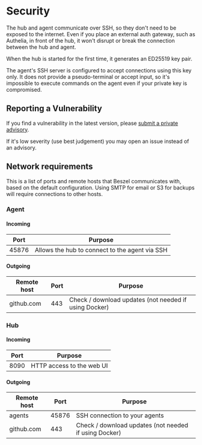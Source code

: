 # Security

The hub and agent communicate over SSH, so they don't need to be exposed to the internet. Even if you place an external auth gateway, such as Authelia, in front of the hub, it won't disrupt or break the connection between the hub and agent.

When the hub is started for the first time, it generates an ED25519 key pair.

The agent's SSH server is configured to accept connections using this key only. It does not provide a pseudo-terminal or accept input, so it's impossible to execute commands on the agent even if your private key is compromised.

## Reporting a Vulnerability

If you find a vulnerability in the latest version, please [submit a private advisory](https://github.com/henrygd/beszel/security/advisories/new).

If it's low severity (use best judgement) you may open an issue instead of an advisory.

## Network requirements

This is a list of ports and remote hosts that Beszel communicates with, based on the default configuration. Using SMTP for email or S3 for backups will require connections to other hosts.

### Agent

#### Incoming

| Port  | Purpose                                        |
| ----- | ---------------------------------------------- |
| 45876 | Allows the hub to connect to the agent via SSH |

#### Outgoing

| Remote host | Port | Purpose                                               |
| ----------- | ---- | ----------------------------------------------------- |
| github.com  | 443  | Check / download updates (not needed if using Docker) |

### Hub

#### Incoming

| Port | Purpose                   |
| ---- | ------------------------- |
| 8090 | HTTP access to the web UI |

#### Outgoing

| Remote host | Port  | Purpose                                               |
| ----------- | ----- | ----------------------------------------------------- |
| agents      | 45876 | SSH connection to your agents                         |
| github.com  | 443   | Check / download updates (not needed if using Docker) |
